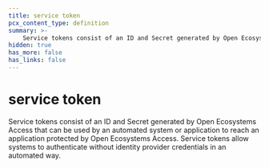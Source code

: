 ```yaml
---
title: service token
pcx_content_type: definition
summary: >-
    Service tokens consist of an ID and Secret generated by Open Ecosystems Access that can be used by an automated system or application to reach an application protected by Open Ecosystems Access. Service tokens allow systems to authenticate without identity provider credentials in an automated way.
hidden: true
has_more: false
has_links: false
---
```


# service token

Service tokens consist of an ID and Secret generated by Open Ecosystems Access that can be used by an automated system or application to reach an application protected by Open Ecosystems Access. Service tokens allow systems to authenticate without identity provider credentials in an automated way.
